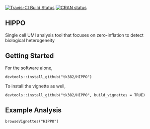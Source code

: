[![Travis-CI Build Status](https://travis-ci.com/tk382/DynamicCorrelation.svg?branch=master)](https://travis-ci.org/tk382/DynamicCorrelation)
[![CRAN status](https://www.r-pkg.org/badges/version/DynamicCorrelation)](https://cran.r-project.org/package=DynamicCorrelation)

## HIPPO

Single cell UMI analysis tool that focuses on zero-inflation to detect biological heterogeneity

## Getting Started

For the software alone, 
```
devtools::install_github("tk382/HIPPO")
```

To install the vignette as well,
```
devtools::install_github("tk382/HIPPO", build_vignettes = TRUE)
```

## Example Analysis

```
browseVignettes("HIPPO")
```
